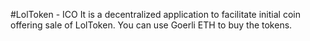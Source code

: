 #LolToken - ICO
It is a decentralized application to facilitate initial coin offering sale of LolToken. You can use Goerli ETH to buy the tokens.
